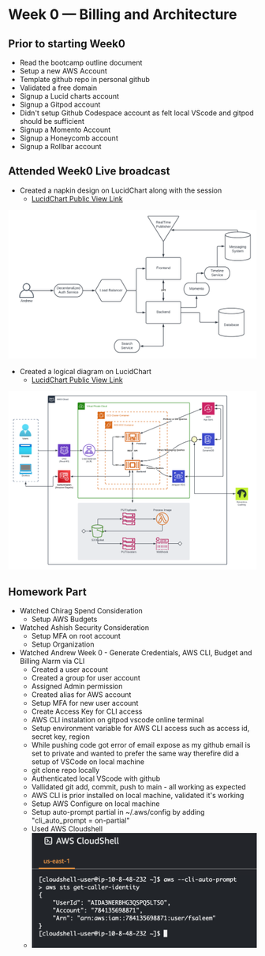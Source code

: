 # Week 0 — Billing and Architecture

## Prior to starting Week0
- Read the bootcamp outline document
- Setup a new AWS Account
- Template github repo in personal github
- Validated a free domain
- Signup a Lucid charts account
- Signup a Gitpod account
- Didn't setup Github Codespace account as felt local VScode and gitpod should be sufficient
- Signup a Momento Account
- Signup a Honeycomb account
- Signup a Rollbar account

## Attended Week0 Live broadcast
- Created a napkin design on LucidChart along with the session
    - [LucidChart Public View Link](https://lucid.app/lucidchart/59c3ab65-d80b-4c9a-9265-6b0fcb638e8d/edit?viewport_loc=-310%2C-305%2C2264%2C1272%2C0_0&invitationId=inv_c1430647-594e-472a-b495-85048a89cf3d)

![Napkin Design](../images/Cruddur%20-%20Conceptual%20Diagram%20-%20Conceptional%20Diagram_Design.png)

- Created a logical diagram on LucidChart
    - [LucidChart Public View Link](https://lucid.app/lucidchart/59c3ab65-d80b-4c9a-9265-6b0fcb638e8d/edit?viewport_loc=-100%2C261%2C2264%2C1196%2CMxKxoGtxBBi0&invitationId=inv_c1430647-594e-472a-b495-85048a89cf3d)

![Logical Diagram](../images/Cruddur%20-%20Conceptual%20Diagram%20-%20Logical%20Architectual%20Diagram.png)

## Homework Part
- Watched Chirag Spend Consideration
    - Setup AWS Budgets
- Watched Ashish Security Consideration
    - Setup MFA on root account
    - Setup Organization
- Watched Andrew Week 0 - Generate Credentials, AWS CLI, Budget and Billing Alarm via CLI
    - Created a user account
    - Created a group for user account
    - Assigned Admin permission
    - Created alias for AWS account
    - Setup MFA for new user account
    - Create Access Key for CLI access
    - AWS CLI instalation on gitpod vscode online terminal
    - Setup environment variable for AWS CLI access such as access id, secret key, region
    - While pushing code got error of email expose as my github email is set to private and wanted to prefer the same way therefire did a setup of VSCode on local machine
    - git clone repo locally
    - Authenticated local VScode with github
    - Vallidated git add, commit, push to main - all working as expected
    - AWS CLI is prior installed on local machine, validated it's working
    - Setup AWS Configure on local machine
    - Setup auto-prompt partial in ~/.aws/config by adding "cli_auto_prompt = on-partial"
    - Used AWS Cloudshell
    - ![AWS CLoudshell](../images/aws-cloud-shell.png)